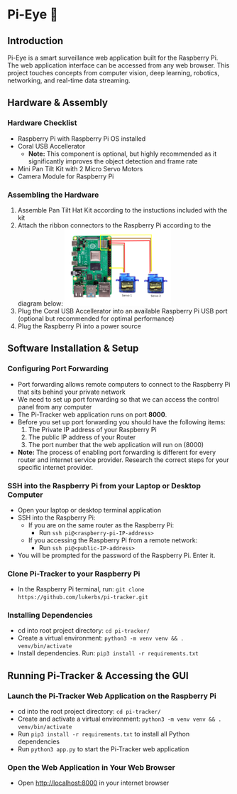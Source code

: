 # Pi-Eye 🤖

## Introduction
Pi-Eye is a smart surveillance web application built for the Raspberry Pi. 
The web application interface can be accessed from any web browser.
This project touches concepts from computer vision, deep learning, robotics, networking, and real-time data streaming.

## Hardware & Assembly
### Hardware Checklist
  * Raspberry Pi with Raspberry Pi OS installed 
  * Coral USB Accellerator
    * **Note:** This component is optional, but highly recommended as it significantly improves the object detection and frame rate
  * Mini Pan Tilt Kit with 2 Micro Servo Motors 
  * Camera Module for Raspberry Pi
### Assembling the Hardware
  1. Assemble Pan Tilt Hat Kit according to the instuctions included with the kit
  2. Attach the ribbon connectors to the Raspberry Pi according to the diagram below:
    <img src="/static/img/servo-diagram.png" alt="Servo Diagram" width="50%"/>
  3. Plug the Coral USB Accellerator into an available Raspberry Pi USB port (optional but recommended for optimal performance)
  4. Plug the Raspberry Pi into a power source 

## Software Installation & Setup
### Configuring Port Forwarding
  * Port forwarding allows remote computers to connect to the Raspberry Pi that sits behind your private network
  * We need to set up port forwarding so that we can access the control panel from any computer
  * The Pi-Tracker web application runs on port **8000**.
  * Before you set up port forwarding you should have the following items:
    1. The Private IP address of your Raspberry Pi 
    2. The public IP address of your Router 
    3. The port number that the web application will run on (8000)
  * **Note:** The process of enabling port forwarding is different for every router and internet service provider. Research the correct steps for your specific internet provider.
### SSH into the Raspberry Pi from your Laptop or Desktop Computer
  * Open your laptop or desktop terminal application
  * SSH into the Raspberry Pi: 
    * If you are on the same router as the Raspberry Pi:
      * Run `ssh pi@<raspberry-pi-IP-address>`
    * If you accessing the Raspberry Pi from a remote network:
      * Run `ssh pi@<public-IP-address>`
  * You will be prompted for the password of the Raspberry Pi. Enter it.
### Clone Pi-Tracker to your Raspberry Pi
  * In the Raspberry Pi terminal, run: `git clone https://github.com/lukerbs/pi-tracker.git`
### Installing Dependencies
  * cd into root project directory: `cd pi-tracker/`
  * Create a virtual environment: `python3 -m venv venv && . venv/bin/activate`
  * Install dependencies. Run: `pip3 install -r requirements.txt` 

## Running Pi-Tracker & Accessing the GUI
### Launch the Pi-Tracker Web Application on the Raspberry Pi
  * cd into the root project directory: `cd pi-tracker/`
  * Create and activate a virtual environment: `python3 -m venv venv && . venv/bin/activate`
  * Run `pip3 install -r requirements.txt` to install all Python dependencies
  * Run `python3 app.py` to start the Pi-Tracker web application
### Open the Web Application in Your Web Browser
  * Open [http://localhost:8000](http://localhost:8000) in your internet browser

